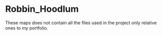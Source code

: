 # Robbin_Hoodlum

These maps does not contain all the files used in the project only relative ones to my portfolio.
